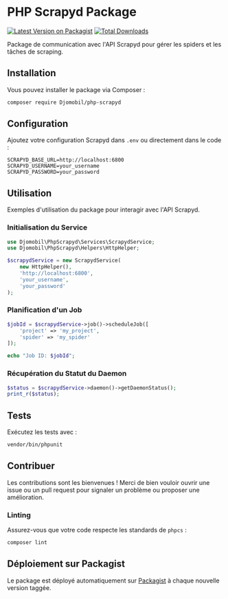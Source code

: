 # PHP Scrapyd Package

[![Latest Version on Packagist](https://img.shields.io/packagist/v/Djomobil/php-scrapyd.svg?style=flat-square)](https://packagist.org/packages/Djomobil/php-scrapyd)
[![Total Downloads](https://img.shields.io/packagist/dt/Djomobil/php-scrapyd.svg?style=flat-square)](https://packagist.org/packages/Djomobil/php-scrapyd)

Package de communication avec l'API Scrapyd pour gérer les spiders et les tâches de scraping.

## Installation

Vous pouvez installer le package via Composer :

```bash
composer require Djomobil/php-scrapyd
```

## Configuration

Ajoutez votre configuration Scrapyd dans `.env` ou directement dans le code :

```plaintext
SCRAPYD_BASE_URL=http://localhost:6800
SCRAPYD_USERNAME=your_username
SCRAPYD_PASSWORD=your_password
```

## Utilisation

Exemples d'utilisation du package pour interagir avec l'API Scrapyd.

### Initialisation du Service

```php
use Djomobil\PhpScrapyd\Services\ScrapydService;
use Djomobil\PhpScrapyd\Helpers\HttpHelper;

$scrapydService = new ScrapydService(
    new HttpHelper(),
    'http://localhost:6800',
    'your_username',
    'your_password'
);
```

### Planification d'un Job

```php
$jobId = $scrapydService->job()->scheduleJob([
    'project' => 'my_project',
    'spider' => 'my_spider'
]);

echo "Job ID: $jobId";
```

### Récupération du Statut du Daemon

```php
$status = $scrapydService->daemon()->getDaemonStatus();
print_r($status);
```

## Tests

Exécutez les tests avec :

```bash
vendor/bin/phpunit
```

## Contribuer

Les contributions sont les bienvenues ! Merci de bien vouloir ouvrir une issue ou un pull request pour signaler un problème ou proposer une amélioration.

### Linting

Assurez-vous que votre code respecte les standards de `phpcs` :

```bash
composer lint
```

## Déploiement sur Packagist

Le package est déployé automatiquement sur [Packagist](https://packagist.org/) à chaque nouvelle version taggée.
